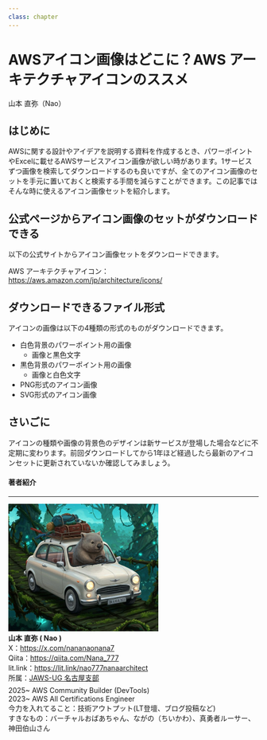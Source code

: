 ```yaml
---
class: chapter
---
```


# AWSアイコン画像はどこに？AWS アーキテクチャアイコンのススメ

<div class="flush-right">
山本 直弥（Nao）
</div>

## はじめに
AWSに関する設計やアイデアを説明する資料を作成するとき、パワーポイントやExcelに載せるAWSサービスアイコン画像が欲しい時があります。1サービスずつ画像を検索してダウンロードするのも良いですが、全てのアイコン画像のセットを手元に置いておくと検索する手間を減らすことができます。この記事ではそんな時に使えるアイコン画像セットを紹介します。


## 公式ページからアイコン画像のセットがダウンロードできる
以下の公式サイトからアイコン画像セットをダウンロードできます。  

AWS アーキテクチャアイコン：https://aws.amazon.com/jp/architecture/icons/


## ダウンロードできるファイル形式
アイコンの画像は以下の4種類の形式のものがダウンロードできます。
- 白色背景のパワーポイント用の画像
  - 画像と黒色文字
- 黒色背景のパワーポイント用の画像
  - 画像と白色文字
- PNG形式のアイコン画像
- SVG形式のアイコン画像

## さいごに
アイコンの種類や画像の背景色のデザインは新サービスが登場した場合などに不定期に変わります。前回ダウンロードしてから1年ほど経過したら最新のアイコンセットに更新されていないか確認してみましょう。



#### 著者紹介

---

<div class="author-profile">
    <img src="images/naosan.jpg" width="60%">
    <div>
        <div>
            <b>山本 直弥 ( Nao )</b></br> 
            X：<a href="https://x.com/nananaonana7">https://x.com/nananaonana7</a></br> 
            Qiita：<a href="https://qiita.com/Nana_777">https://qiita.com/Nana_777</a></br> 
            lit.link：<a href="https://qiita.com/Nana_777">https://lit.link/nao777nanaarchitect</a></br> 
            所属：<a href="https://jawsug-nagoya.connpass.com/">JAWS-UG 名古屋支部</a>
        </div>
    </div>
</div>
<p style="margin-top: 0.5em; margin-bottom: 2em;">
2025~ AWS Community Builder (DevTools) </br> 
2023~ AWS All Certifications Engineer </br> 
今力を入れてること：技術アウトプット(LT登壇、ブログ投稿など) </br> 
すきなもの：バーチャルおばあちゃん、ながの（ちいかわ）、真勇者ルーサー、神田伯山さん </br> 
</p>